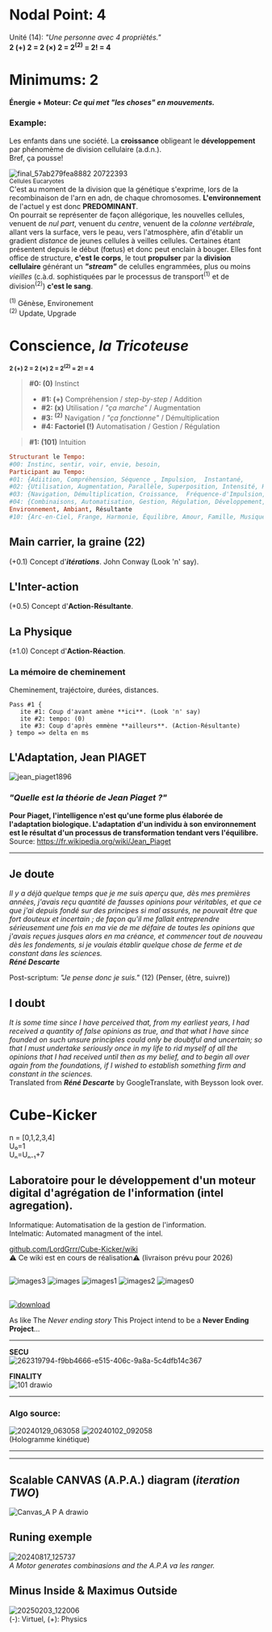 # Nodal Point: 4
Unité (14): _"Une personne avec 4 propriètés."_  
**2 (+) 2 = 2 (×) 2 = 2<sup>(2)</sup> = 2! = 4**  

# Minimums: 2
**Énergie + Moteur: _Ce qui met "les choses" en mouvements._**   
### Example:
Les enfants dans une société. La **croissance** obligeant le **développement** par phénomème de division cellulaire (a.d.n.).  
Bref, ça pousse!  
  
![final_57ab279fea8882 20722393](https://github.com/user-attachments/assets/3a2193f1-3c32-4cde-b535-aeeb46f867f3)  
<sup>Cellules Eucaryotes</sup>  
C'est au moment de la division que la génétique s'exprime, lors de la recombinaison de l'arn en adn, de chaque chromosomes. **L'environnement** de l'actuel y est donc **PREDOMINANT**.  
On pourrait se représenter de façon allégorique, les nouvelles cellules, venuent de _nul part_, venuent du _centre_, venuent de la _colonne vertébrale_, allant vers la surface, vers le peau, vers l'atmosphère, afin d'établir un gradient _distance_ de jeunes cellules à veilles cellules. Certaines étant présentent depuis le début (fœtus) et donc peut enclain à bouger. Elles font office de structure, **c'est le corps**, le tout **propulser** par la **division cellulaire** générant un _**"stream"**_ de celulles engrammées, plus ou moins _vieilles_ (c.à.d. sophistiquées par le processus de transport<sup>(1)</sup> et de division<sup>(2)</sup>) **c'est le sang**.  

<sup>(1)</sup> Génèse, Environement  
<sup>(2)</sup> Update, Upgrade  


#  Conscience, _la Tricoteuse_
<sup>**2 (+) 2 = 2 (×) 2 = 2<sup>(2)</sup> = 2! = 4**  </sup>    
> **#0: (0)** Instinct
> * **#1: (\+)** Compréhension / _step-by-step_  / Addition  
> * **#2: (x)** Utilisation / _"ça marche"_  / Augmentation  
> * **#3: <sup>(2)</sup>** Navigation / _"ça fonctionne"_  / Démultiplication  
> * **#4: Factoriel (!)** Automatisation / Gestion  / Régulation
  
> **#1: (101)** Intuition  
```ruby
Structurant le Tempo:
#00: Instinc, sentir, voir, envie, besoin,
Participant au Tempo:
#01: {Adiition, Compréhension, Séquence , Impulsion,  Instantané,
#02: {Utilisation, Augmentation, Parallèle, Superposition, Intensité, Habitudes
#03: {Navigation, Démultiplication, Croissance,  Fréquence-d'Impulsion, Expérience, 
#04: {Combinaisons, Automatisation, Gestion, Régulation, Développement, Connaissances,  
Environnement, Ambiant, Résultante  
#10: {Arc-en-Ciel, Frange, Harmonie, Équilibre, Amour, Famille, Musique, 
```
## Main carrier, la graine (22)
(+0.1) Concept d'***itérations***. John Conway (Look 'n' say).  
  
## L'Inter-action
(+0.5) Concept d'**Action-Résultante**.

## La Physique
(±1.0) Concept d'**Action-Réaction**.

### La mémoire de cheminement
Cheminement, trajéctoire, durées, distances.
```
Pass #1 {
   ite #1: Coup d'avant amène **ici**. (Look 'n' say)
   ite #2: tempo: (0)
   ite #3: Coup d'après emmène **ailleurs**. (Action-Résultante)
} tempo => delta en ms
```
## L'Adaptation, Jean PIAGET
 ![jean_piaget1896](https://github.com/user-attachments/assets/dae396e8-6422-47b7-8e27-8dfa0a91b736)  

 ### _"Quelle est la théorie de Jean Piaget ?"_  
**Pour Piaget, l'intelligence n'est qu'une forme plus élaborée de l'adaptation biologique. L'adaptation d'un individu à son environnement est le résultat d'un processus de transformation tendant vers l'équilibre.**  
Source: https://fr.wikipedia.org/wiki/Jean_Piaget

***
 ## Je doute
_Il y a déjà quelque temps que je me suis aperçu que, dès mes premières années, j'avais reçu quantité de fausses opinions pour véritables, et que ce que j'ai depuis fondé sur des principes si mal assurés, ne pouvait être que fort douteux et incertain ; de façon qu'il me fallait entreprendre sérieusement une fois en ma vie de me défaire de toutes les opinions que j'avais reçues jusques alors en ma créance, et commencer tout de nouveau dès les fondements, si je voulais établir quelque chose de ferme et de constant dans les sciences._   
_**Réné Descarte**_

Post-scriptum: _"Je pense donc je suis."_ (12) (Penser, (être, suivre))

## I doubt
_It is some time since I have perceived that, from my earliest years, I had received a quantity of false opinions as true, and that what I have since founded on such unsure principles could only be doubtful and uncertain; so that I must undertake seriously once in my life to rid myself of all the opinions that I had received until then as my belief, and to begin all over again from the foundations, if I wished to establish something firm and constant in the sciences._  
Translated from _**Réné Descarte**_ by GoogleTranslate, with Beysson look over.


# Cube-Kicker 
n = [0,1,2,3,4]  
U₀=1  
Uₙ=Uₙ₋₁+7  

  
## Laboratoire pour le développement d'un moteur digital d'agrégation de l'information (intel agregation).

Informatique: Automatisation de la gestion de l'information.  
Intelmatic: Automated managment of the intel.

[github.com/LordGrrr/Cube-Kicker/wiki](https://github.com/LordGrrr/Cube-Kicker/wiki)  
⚠️ Ce wiki est en cours de réalisation⚠️ (livraison prévu pour 2026)
##
![images3](https://github.com/LordGrrr/Cube-Kicker/assets/134517577/52c06e32-0078-41ce-aeee-d95c682c6eff)
![images](https://github.com/LordGrrr/Cube-Kicker/assets/134517577/23819ca3-0797-4d66-8a1f-36e8628cd129)
![images1](https://github.com/LordGrrr/Cube-Kicker/assets/134517577/b6dc24d4-4935-4d15-a142-7ec66ab7e97d)
![images2](https://github.com/LordGrrr/Cube-Kicker/assets/134517577/efff1ad5-5e52-46d1-8da7-8341918bbeb4)
![images0](https://github.com/LordGrrr/Cube-Kicker/assets/134517577/bfae86f6-bf2b-47c8-aeb6-2155eab43e17)
##
[![download](https://github.com/LordGrrr/Cube-Kicker/assets/134517577/25cdd002-8221-472e-9a99-dfdf9114bde5)](https://www.imdb.com/title/tt0088323/)  

As like The _Never ending story_ This Project intend to be a **Never Ending Project**...  

*******************************************************************************************  
**SECU**  
![262319794-f9bb4666-e515-406c-9a8a-5c4dfb14c367](https://github.com/user-attachments/assets/5307459e-9d3e-4826-9ee6-c56d129ed687)  

**FINALITY**  
![101 drawio](https://github.com/user-attachments/assets/453161b4-1c65-4bab-b055-cb1fadc7a7b3)

*******************************************************************************************  
### Algo source:  
![20240129_063058](https://github.com/LordGrrr/Cube-Kicker/assets/134517577/aaa676b2-8bcc-432d-b0a8-a49e27e19d03)
![20240102_092058](https://github.com/LordGrrr/Cube-Kicker/assets/134517577/4254c0fa-9830-4fe1-8660-fd4ddb835755)  
(Hologramme kinétique)  
*******************************************************************************************  
*******************************************************************************************  

## Scalable CANVAS (A.P.A.) diagram (_iteration TWO_)
![Canvas_A P A drawio](https://github.com/LordGrrr/Cube-Kicker/assets/134517577/4419665f-3bf4-4051-b94f-414cb2310dd2)

## Runing exemple
![20240817_125737](https://github.com/user-attachments/assets/b9e797cc-ccd0-4a23-b7a9-dedf3c87a832)  
_A Motor generates combinasions and the A.P.A va les ranger._

## Minus Inside & Maximus Outside
![20250203_122006](https://github.com/user-attachments/assets/3fc8456d-b588-4a41-bef8-cedd8edb6171)  
(-): Virtuel, (+): Physics 
